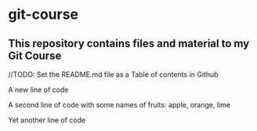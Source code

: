 # git-course

## This repository contains files and material to my Git Course

//TODO: Set the README.md file as a Table of contents in Github

A new line of code

A second line of code with some names of fruits: apple, orange, lime

Yet another line of code
